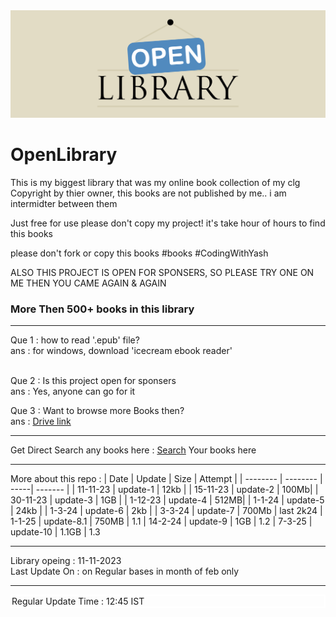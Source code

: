 <img src="https://github.com/YashGajjar7017/OpenLibrary/blob/main/Library.png" alt="404">

# OpenLibrary
This is my biggest library that was my online book collection of my clg
Copyright by thier owner, this books are not published by me.. i am intermidter between them

Just free for use
please don't copy my project! it's take hour of hours to find this books

please don't fork or copy this books
#books #CodingWithYash

ALSO THIS PROJECT IS OPEN FOR SPONSERS, SO PLEASE TRY ONE ON ME THEN YOU CAME AGAIN & AGAIN
<h3>More Then 500+ books in this library</h3>
<hr>
Que 1 : how to read '.epub' file? <br>
ans : for windows, download 'icecream ebook reader' <br><br>

Que 2 : Is this project open for sponsers <br>
ans : Yes, anyone can go for it <br>

Que 3 : Want to browse more Books then? <br>
ans : <a href="/">Drive link</a> <br>
<hr>

Get Direct Search any books here : <a href="https://github.com/YashGajjar7017/OpenLibrary/">Search</a> Your books here
<hr>

More about this repo :
|   Date   |  Update  | Size | Attempt |
| -------- | -------- | -----| ------- |
| 11-11-23 | update-1 | 12kb |
| 15-11-23 | update-2 | 100Mb|
| 30-11-23 | update-3 | 1GB  |
| 1-12-23  | update-4 | 512MB|
| 1-1-24   | update-5 | 24kb |
| 1-3-24   | update-6 | 2kb  |
| 3-3-24   | update-7 | 700Mb  | last 2k24
| 1-1-25   | update-8.1 | 750MB  | 1.1
| 14-2-24   | update-9 | 1GB  | 1.2
| 7-3-25   | update-10 | 1.1GB  | 1.3

<hr>
Library opeing : 11-11-2023 <br>
Last Update On : on Regular bases in month of feb only <br><hr>

<div style="border:2px solid white;">Regular Update Time : 12:45 IST </div>
